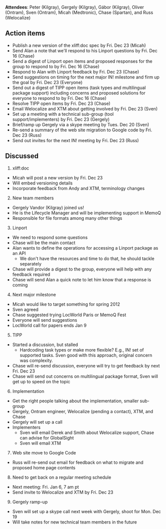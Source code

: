 **Attendees**: Peter (Kilgray), Gergely (Kilgray), Gábor (Kilgray), Oliver (Ontram), Sven (Ontram), Micah (Medtronic), Chase (Spartan), and Russ (Welocalize)

## Action items ##
  * Publish a new version of the xliff:doc spec by Fri. Dec 23 (Micah)
  * Send Alan a note that we'll respond to his Linport questions by Fri. Dec 16 (Chase)
  * Send a digest of Linport open items and proposed responses for the group to respond to by Fri. Dec 16 (Chase)
  * Respond to Alan with Linport feedback by Fri. Dec 23 (Chase)
  * Send suggestions on timing for the next major IN! milestone and firm up the goal by Fri. Dec 23 (Everyone)
  * Send out a digest of TIPP open items (task types and multilingual package support) including concerns and proposed solutions for everyone to respond to by Fri. Dec 16 (Chase)
  * Resolve TIPP open items by Fri. Dec 23 (Chase)
  * Email Welocalize and XTM about getting involved by Fri. Dec 23 (Sven)
  * Set up a meeting with a technical sub-group (tool support/implementers) by Fri. Dec 23 (Gergely)
  * Brief/ramp up Gergely via a skype meeting by Tues. Dec 20 (Sven)
  * Re-send a summary of the web site migration to Google code by Fri. Dec 23 (Russ)
  * Send out invites for the next IN! meeting by Fri. Dec 23 (Russ)

## Discussed ##
1) xliff:doc
  * Micah will post a new version by Fri. Dec 23
  * Will embed versioning details
  * Incorporate feedback from Andy and XTM, terminology changes

2) New team members
  * Gergely Vandor (Kilgray) joined us!
  * He is the Lifecycle Manager and will be implementing support in MemoQ
  * Responsible for file formats among many other things

3) Linport
  * We need to respond some questions
  * Chase will be the main contact
  * Alan wants to define the operations for accessing a Linport package as an API
    * We don't have the resources and time to do that, he should tackle separately
  * Chase will provide a digest to the group, everyone will help with any feedback required
  * Chase will send Alan a quick note to let him know that a response is coming

4) Next major milestone
  * Micah would like to target something for spring 2012
  * Sven agreed
  * Chase suggested trying LocWorld Paris or MemoQ Fest
  * Everyone will send suggestions
  * LocWorld call for papers ends Jan 9

5) TIPP
  * Started a discussion, but stalled
    * Hardcoding task types or make more flexible? E.g., IN! set of supported tasks. Sven good with this approach, original concern was complexity.
  * Chase will re-send discussion, everyone will try to get feedback by next Fri. Dec 23
  * Chase will send out concerns on multilingual package format, Sven will get up to speed on the topic

6) Implementation
  * Get the right people talking about the implementation, smaller sub-group
  * Gergely, Ontram engineer, Welocalize (pending a contact), XTM, and Chase
  * Gergely will set up a call
  * Implementers
    * Sven will email Derek and Smith about Welocalize support, Chase can advise for GlobalSight
    * Sven will email XTM

7) Web site move to Google Code
  * Russ will re-send out email for feedback on what to migrate and proposed home page contents

8) Need to get back on a regular meeting schedule
  * Next meeting: Fri. Jan 6, 7 am pt
  * Send invite to Welocalize and XTM by Fri. Dec 23

9) Gergely ramp-up
  * Sven will set up a skype call next week with Gergely, shoot for Mon. Dec 19
  * Will take notes for new technical team members in the future